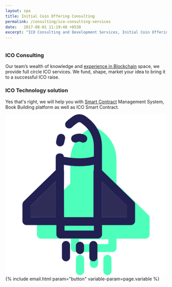 ```yaml
---
layout: spa
title: Initial Coin Offering Consulting
permalink: /consulting/ico-consulting-services
date:   2017-08-01 11:19:48 +0530
excerpt: "ICO Consulting and Development Services, Initial Coin Offering Consulting"
---
```


<article>
<div class="ui vertical stripe segment">
  <div class="ui middle aligned stackable grid container">
    <div class="row">
      <div class="eight wide column">
        <h3 class="ui header">ICO Consulting</h3>
        <p>Our team’s wealth of knowledge and <a href="/consulting/blockchain-consulting">experience in Blockchain</a> space, we provide full circle ICO services. We fund, shape, market your idea to bring it to a successful ICO raise.</p>
        <h3 class="ui header">ICO Technology solution</h3>
        <p>Yes that's right, we will help you with <a href="/consulting/smart-contract-solidity">Smart Contract</a> Management System, Book Building platform as well as ICO Smart Contract.</p>
      </div>
      <div class="six wide right floated column">
        <img src="/assets/img/rocket-ship.png" alt="ICO Rocketship" class="ui large image">
      </div>
    </div>
    <div class="row centered">
      <div class="center aligned ten wide column">
        {% include email.html param="button" variable-param=page.variable %}
      </div>
    </div>
    <!-- <div class="row centered">
      <div class="center aligned ten wide column">
        <a class="ui huge button">Check Them Out</a>
        <div class="ui segment ctasegment">
          <div class="ui grid">
            <div class="six wide column">...</div>
            <div class="six wide column">...</div>
            <div class="four wide column">...</div>
          </div>
        </div>
      </div>
    </div> -->
  </div>



</div>

<!-- <div class="ui vertical stripe quote segment">
  <div class="ui container">
    <div class="ui equal width stackable internally celled grid">
      <div class="center aligned row">
        <div class="column">
          <h3>Manage your investment</h3>
          <p>The Initial Coin Offering (ICO) is just the beginning. We are developing a Coin Governance System (CGS) to allow investor participation in ICO funds management.</p>
        </div>
        <div class="column">
          <h3>Fund your project</h3>
          <p>Deploy your ICO on the Ethereum blockchain and be part of the next generation ICO marketplace. Raise capital for your project in a fast, easy and secure way.</p>
        </div>
      </div>
    </div>
  </div>
</div> -->

<!-- <div class="ui vertical stripe segment">
  <div class="ui text container">
    <h3 class="ui header">Breaking The Grid, Grabs Your Attention</h3>
    <p>Instead of focusing on content creation and hard work, we have learned how to master the art of doing nothing by providing massive amounts of whitespace and generic content that can seem massive, monolithic and worth your attention.</p>
    <a class="ui large button">Read More</a>
    <h4 class="ui horizontal header divider"></h4>
    <h3 class="ui header">Did We Tell You About Our Bananas?</h3>
    <p>Yes I know you probably disregarded the earlier boasts as non-sequitur filler content, but its really true. It took years of gene splicing and combinatory DNA research, but our bananas can really dance.</p>
    <a class="ui large button">I'm Still Quite Interested</a>
  </div>
</div> -->
</article>
